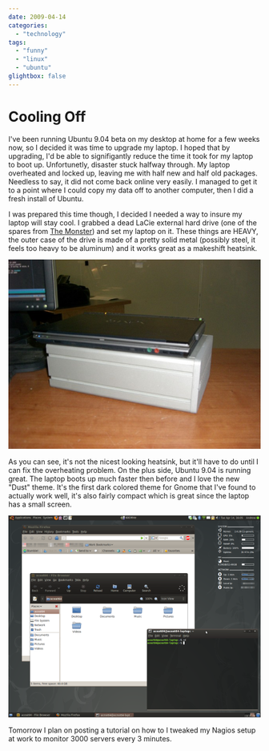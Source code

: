 ```yaml
---
date: 2009-04-14
categories: 
  - "technology"
tags: 
  - "funny"
  - "linux"
  - "ubuntu"
glightbox: false
---
```


# Cooling Off

I've been running Ubuntu 9.04 beta on my desktop at home for a few weeks now, so I decided it was time to upgrade my laptop. I hoped that by upgrading, I'd be able to signifigantly reduce the time it took for my laptop to boot up. Unfortunetly, disaster stuck halfway through. My laptop overheated and locked up, leaving me with half new and half old packages. Needless to say, it did not come back online very easily. I managed to get it to a point where I could copy my data off to another computer, then I did a fresh install of Ubuntu.

<!-- more -->

I was prepared this time though, I decided I needed a way to insure my laptop will stay cool. I grabbed a dead LaCie external hard drive (one of the spares from [The Monster](http://wedontsupportyou.com/2009/04/08/birth-of-a-monster)) and set my laptop on it. These things are HEAVY, the outer case of the drive is made of a pretty solid metal (possibly steel, it feels too heavy to be aluminum) and it works great as a makeshift heatsink.

![Heatsink](images/heatsink.jpg "What an ugly heatsink")

As you can see, it's not the nicest looking heatsink, but it'll have to do until I can fix the overheating problem. On the plus side, Ubuntu 9.04 is running great. The laptop boots up much faster then before and I love the new "Dust" theme. It's the first dark colored theme for Gnome that I've found to actually work well, it's also fairly compact which is great since the laptop has a small screen.

![Laptop Screenshot](images/laptop_screenshot.png "I swear the blurred out bookmarks are work-related, not porn.")

Tomorrow I plan on posting a tutorial on how to I tweaked my Nagios setup at work to monitor 3000 servers every 3 minutes.
